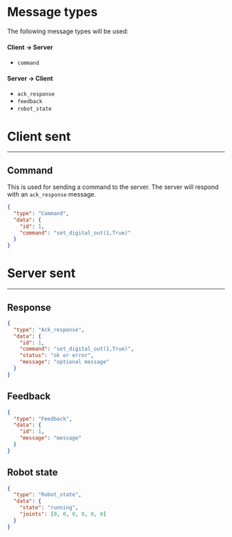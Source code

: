 # Message types
The following message types will be used:

#### Client -> Server
- `command`


#### Server -> Client
- `ack_response`
- `feedback`
- `robot_state`

# Client sent

---

## Command
This is used for sending a command to the server. 
The server will respond with an `ack_response` message.
```json
{
  "type": "Command",
  "data": {
    "id": 1,
    "command": "set_digital_out(1,True)"
  }
}
```

# Server sent

---

## Response
```json
{
  "type": "Ack_response",
  "data": {
    "id": 1,
    "command": "set_digital_out(1,True)",
    "status": "ok or error",
    "message": "optional message"
  }
}
```


## Feedback
```json
{
  "type": "Feedback",
  "data": {
    "id": 1,
    "message": "message"
  }
}
```

## Robot state
```json
{
  "type": "Robot_state",
  "data": {
    "state": "running",
    "joints": [0, 0, 0, 0, 0, 0]
  }
}
```
